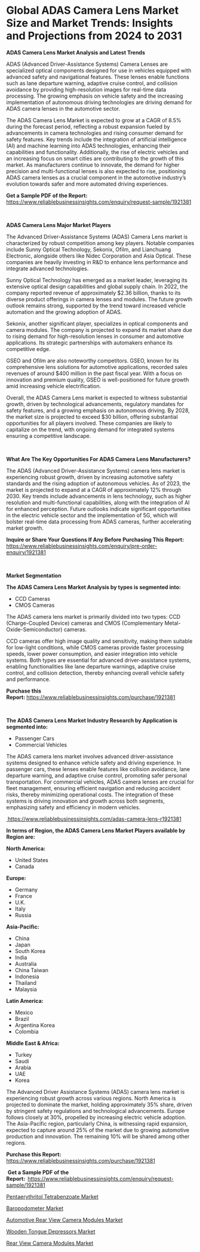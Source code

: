 <p><h1>Global ADAS Camera Lens Market Size and Market Trends: Insights and Projections from 2024 to 2031</h1></p><p><strong>ADAS Camera Lens Market Analysis and Latest Trends</strong></p>
<p><p>ADAS (Advanced Driver-Assistance Systems) Camera Lenses are specialized optical components designed for use in vehicles equipped with advanced safety and navigational features. These lenses enable functions such as lane departure warning, adaptive cruise control, and collision avoidance by providing high-resolution images for real-time data processing. The growing emphasis on vehicle safety and the increasing implementation of autonomous driving technologies are driving demand for ADAS camera lenses in the automotive sector.</p><p>The ADAS Camera Lens Market is expected to grow at a CAGR of 8.5% during the forecast period, reflecting a robust expansion fueled by advancements in camera technologies and rising consumer demand for safety features. Key trends include the integration of artificial intelligence (AI) and machine learning into ADAS technologies, enhancing their capabilities and functionality. Additionally, the rise of electric vehicles and an increasing focus on smart cities are contributing to the growth of this market. As manufacturers continue to innovate, the demand for higher precision and multi-functional lenses is also expected to rise, positioning ADAS camera lenses as a crucial component in the automotive industry’s evolution towards safer and more automated driving experiences.</p></p>
<p><strong>Get a Sample PDF of the Report:&nbsp;</strong> <a href="https://www.reliablebusinessinsights.com/enquiry/request-sample/1921381?utm_campaign=62&utm_medium=2&utm_source=Github&utm_content=ia&utm_term=04112024&utm_id=adas-camera-lens">https://www.reliablebusinessinsights.com/enquiry/request-sample/1921381</a></p>
<p>&nbsp;</p>
<p><strong>ADAS Camera Lens Major Market Players</strong></p>
<p><p>The Advanced Driver-Assistance Systems (ADAS) Camera Lens market is characterized by robust competition among key players. Notable companies include Sunny Optical Technology, Sekonix, Ofilm, and Lianchuang Electronic, alongside others like Nidec Corporation and Asia Optical. These companies are heavily investing in R&D to enhance lens performance and integrate advanced technologies. </p><p>Sunny Optical Technology has emerged as a market leader, leveraging its extensive optical design capabilities and global supply chain. In 2022, the company reported revenue of approximately $2.36 billion, thanks to its diverse product offerings in camera lenses and modules. The future growth outlook remains strong, supported by the trend toward increased vehicle automation and the growing adoption of ADAS.</p><p>Sekonix, another significant player, specializes in optical components and camera modules. The company is projected to expand its market share due to rising demand for high-resolution lenses in consumer and automotive applications. Its strategic partnerships with automakers enhance its competitive edge.</p><p>GSEO and Ofilm are also noteworthy competitors. GSEO, known for its comprehensive lens solutions for automotive applications, recorded sales revenues of around $400 million in the past fiscal year. With a focus on innovation and premium quality, GSEO is well-positioned for future growth amid increasing vehicle electrification.</p><p>Overall, the ADAS Camera Lens market is expected to witness substantial growth, driven by technological advancements, regulatory mandates for safety features, and a growing emphasis on autonomous driving. By 2028, the market size is projected to exceed $30 billion, offering substantial opportunities for all players involved. These companies are likely to capitalize on the trend, with ongoing demand for integrated systems ensuring a competitive landscape.</p></p>
<p>&nbsp;</p>
<p><strong>What Are The Key Opportunities For ADAS Camera Lens Manufacturers?</strong></p>
<p><p>The ADAS (Advanced Driver-Assistance Systems) camera lens market is experiencing robust growth, driven by increasing automotive safety standards and the rising adoption of autonomous vehicles. As of 2023, the market is projected to expand at a CAGR of approximately 12% through 2030. Key trends include advancements in lens technology, such as higher resolution and multi-functional capabilities, along with the integration of AI for enhanced perception. Future outlooks indicate significant opportunities in the electric vehicle sector and the implementation of 5G, which will bolster real-time data processing from ADAS cameras, further accelerating market growth.</p></p>
<p><strong>Inquire or Share Your Questions If Any Before Purchasing This Report:</strong> <a href="https://www.reliablebusinessinsights.com/enquiry/pre-order-enquiry/1921381?utm_campaign=62&utm_medium=2&utm_source=Github&utm_content=ia&utm_term=04112024&utm_id=adas-camera-lens">https://www.reliablebusinessinsights.com/enquiry/pre-order-enquiry/1921381</a></p>
<p>&nbsp;</p>
<p><strong>Market Segmentation</strong></p>
<p><strong>The ADAS Camera Lens Market Analysis by types is segmented into:</strong></p>
<p><ul><li>CCD Cameras</li><li>CMOS Cameras</li></ul></p>
<p><p>The ADAS camera lens market is primarily divided into two types: CCD (Charge-Coupled Device) cameras and CMOS (Complementary Metal-Oxide-Semiconductor) cameras. </p><p>CCD cameras offer high image quality and sensitivity, making them suitable for low-light conditions, while CMOS cameras provide faster processing speeds, lower power consumption, and easier integration into vehicle systems. Both types are essential for advanced driver-assistance systems, enabling functionalities like lane departure warnings, adaptive cruise control, and collision detection, thereby enhancing overall vehicle safety and performance.</p></p>
<p><strong>Purchase this Report:&nbsp;</strong><a href="https://www.reliablebusinessinsights.com/purchase/1921381?utm_campaign=62&utm_medium=2&utm_source=Github&utm_content=ia&utm_term=04112024&utm_id=adas-camera-lens">https://www.reliablebusinessinsights.com/purchase/1921381</a></p>
<p>&nbsp;</p>
<p><strong>The ADAS Camera Lens Market Industry Research by Application is segmented into:</strong></p>
<p><ul><li>Passenger Cars</li><li>Commercial Vehicles</li></ul></p>
<p><p>The ADAS camera lens market involves advanced driver-assistance systems designed to enhance vehicle safety and driving experience. In passenger cars, these lenses enable features like collision avoidance, lane departure warning, and adaptive cruise control, promoting safer personal transportation. For commercial vehicles, ADAS camera lenses are crucial for fleet management, ensuring efficient navigation and reducing accident risks, thereby minimizing operational costs. The integration of these systems is driving innovation and growth across both segments, emphasizing safety and efficiency in modern vehicles.</p></p>
<p><a href="https://www.reliablebusinessinsights.com/adas-camera-lens-r1921381?utm_campaign=62&utm_medium=2&utm_source=Github&utm_content=ia&utm_term=04112024&utm_id=adas-camera-lens">&nbsp;https://www.reliablebusinessinsights.com/adas-camera-lens-r1921381</a></p>
<p><strong>In terms of Region, the ADAS Camera Lens Market Players available by Region are:</strong></p>
<p>
    <p> <strong> North America: </strong>
        <ul>
            <li>United States</li>
            <li>Canada</li>
        </ul>
        </p> 
    <p> <strong> Europe: </strong>
        <ul>
            <li>Germany</li>
            <li>France</li>
            <li>U.K.</li>
            <li>Italy</li>
            <li>Russia</li>
        </ul>
        </p> 
    <p> <strong> Asia-Pacific: </strong>
        <ul>
            <li>China</li>
            <li>Japan</li>
            <li>South Korea</li>
            <li>India</li>
            <li>Australia</li>
            <li>China Taiwan</li>
            <li>Indonesia</li>
            <li>Thailand</li>
            <li>Malaysia</li>
        </ul>
        </p> 
    <p> <strong> Latin America: </strong>
        <ul>
            <li>Mexico</li>
            <li>Brazil</li>
            <li>Argentina Korea</li>
            <li>Colombia</li>
        </ul>
        </p> 
    <p> <strong> Middle East & Africa: </strong>
        <ul>
            <li>Turkey</li>
            <li>Saudi</li>
            <li>Arabia</li>
            <li>UAE</li>
            <li>Korea</li>
        </ul>
    </p>
    </p>
<p><p>The Advanced Driver Assistance Systems (ADAS) camera lens market is experiencing robust growth across various regions. North America is projected to dominate the market, holding approximately 35% share, driven by stringent safety regulations and technological advancements. Europe follows closely at 30%, propelled by increasing electric vehicle adoption. The Asia-Pacific region, particularly China, is witnessing rapid expansion, expected to capture around 25% of the market due to growing automotive production and innovation. The remaining 10% will be shared among other regions.</p></p>
<p><strong>Purchase this Report: </strong><a href="https://www.reliablebusinessinsights.com/purchase/1921381?utm_campaign=62&utm_medium=2&utm_source=Github&utm_content=ia&utm_term=04112024&utm_id=adas-camera-lens">https://www.reliablebusinessinsights.com/purchase/1921381</a></p>
<p>&nbsp;<strong>Get a Sample PDF of the Report:&nbsp;&nbsp;</strong><a href="https://www.reliablebusinessinsights.com/enquiry/request-sample/1921381?utm_campaign=62&utm_medium=2&utm_source=Github&utm_content=ia&utm_term=04112024&utm_id=adas-camera-lens">https://www.reliablebusinessinsights.com/enquiry/request-sample/1921381</a></p>
<p><strong></strong></p>
<p><p><a href="https://medium.com/@almedag8gx/this-report-on-pentaerythritol-tetrabenzoate-market-is-a-comprehensive-analysis-of-market-shares-65fdd60a281b?utm_campaign=62&utm_medium=2&utm_source=Github&utm_content=ia&utm_term=04112024&utm_id=adas-camera-lens">Pentaerythritol Tetrabenzoate Market</a></p><p><a href="https://issuu.com/reportprime-2/docs/baropodometer-market-size-2030.pptx_dce64c03ea5830?utm_campaign=62&utm_medium=2&utm_source=Github&utm_content=ia&utm_term=04112024&utm_id=adas-camera-lens">Baropodometer Market</a></p><p><a href="https://github.com/abbiewimld/Market-Research-Report-List-1/blob/main/automotive-rear-view-camera-modules-market.md?utm_campaign=62&utm_medium=2&utm_source=Github&utm_content=ia&utm_term=04112024&utm_id=adas-camera-lens">Automotive Rear View Camera Modules Market</a></p><p><a href="https://issuu.com/reportprime-2/docs/wooden-tongue-depressors-market-siz_ed138faffb2591?utm_campaign=62&utm_medium=2&utm_source=Github&utm_content=ia&utm_term=04112024&utm_id=adas-camera-lens">Wooden Tongue Depressors Market</a></p><p><a href="https://github.com/MCGEE-CRANECaitlyn/Market-Research-Report-List-1/blob/main/rear-view-camera-modules-market.md?utm_campaign=62&utm_medium=2&utm_source=Github&utm_content=ia&utm_term=04112024&utm_id=adas-camera-lens">Rear View Camera Modules Market</a></p></p>